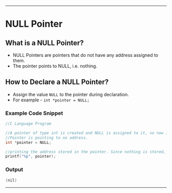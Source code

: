 <hr>

# NULL Pointer

## What is a NULL Pointer?
* NULL Pointers are pointers that do not have any address assigned to them.   
* The pointer points to NULL, i.e. nothing.

## How to Declare a NULL Pointer?
* Assign the value `NULL` to the pointer during declaration. 
* For example - `int *pointer = NULL;`

### Example Code Snippet
```C
//C Language Program

//A pointer of type int is created and NULL is assigned to it, so now it is a NULL pointer
//Pointer is pointing to no address.
int *pointer = NULL;

//printing the address stored in the pointer. Since nothing is stored, the output will be (nil)
printf("%p", pointer);
```
### Output
```C
(nil)  
```

<hr>
